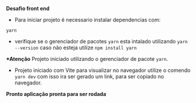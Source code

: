 **Desafio front end**

- Para iniciar projeto é necessario instalar dependencias com:

```
yarn
```

- verifique se o gerenciador de pacotes `yarn` esta intalado utilizando `yarn --version` caso não esteja utilize `npm install yarn`

**\*Atenção** Projeto iniciado utilizando o gerenciador de pacote `yarn`.

- Projeto iniciado com Vite para visualizar no navegador utilize o comendo `yarn dev` com isso ira ser gerado um link, para ser copiado no navegador.

**Pronto aplicação pronta para ser rodada**
